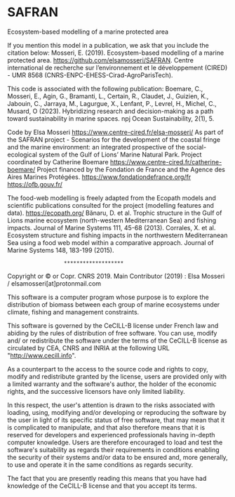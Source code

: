 # SAFRAN
Ecosystem-based modelling of a marine protected area

If you mention this model in a publication, we ask that you include the citation below:
Mosseri, E. (2019). Ecosystem-based modelling of a marine protected area. https://github.com/elsamosseri/SAFRAN. 
Centre international de recherche sur l’environnement et le développement (CIRED) - UMR 8568 (CNRS-ENPC-EHESS-Cirad-AgroParisTech).

This code is associated with the following publication:
Boemare, C., Mosseri, E., Agin, G., Bramanti, L., Certain, R., Claudet, J., Guizien, K., Jabouin, C., 
Jarraya, M., Lagurgue, X., Lenfant, P., Levrel, H., Michel, C., Musard, O (2023).
Hybridizing research and decision-making as a path toward sustainability in marine spaces. 
npj Ocean Sustainability, 2(1), 5.

Code by Elsa Mosseri
https://www.centre-cired.fr/elsa-mosseri/
As part of the SAFRAN project - Scenarios for the development of the coastal fringe and the marine environment: 
an integrated prospective of the social-ecological system of the Gulf of Lions’ Marine Natural Park.
Project coordinated by Catherine Boemare
https://www.centre-cired.fr/catherine-boemare/
Project financed by the Fondation de France and the Agence des Aires Marines Protégées. 
https://www.fondationdefrance.org/fr
https://ofb.gouv.fr/

The food-web modelling is freely adapted from the Ecopath models and scientific publications consulted for the project (modelling features and data).
https://ecopath.org/
Bănaru, D. et al. Trophic structure in the Gulf of Lions marine ecosystem (north-western Mediterranean Sea) and fishing impacts. 
Journal of Marine Systems 111, 45-68 (2013).
Corrales, X. et al. Ecosystem structure and fishing impacts in the northwestern Mediterranean Sea using a food web model within a comparative approach. 
Journal of Marine Systems 148, 183-199 (2015).


                      *******************


Copyright or © or Copr. CNRS 2019. 
Main Contributor (2019) : Elsa Mosseri / elsamosseri[at]protonmail.com

This software is a computer program whose purpose is to explore the 
distribution of biomass between each group of marine ecosystems under 
climate, fishing and management constraints.

This software is governed by the CeCILL-B license under French law and
abiding by the rules of distribution of free software.  You can  use, 
modify and/ or redistribute the software under the terms of the CeCILL-B
license as circulated by CEA, CNRS and INRIA at the following URL
"http://www.cecill.info". 

As a counterpart to the access to the source code and  rights to copy,
modify and redistribute granted by the license, users are provided only
with a limited warranty  and the software's author,  the holder of the
economic rights,  and the successive licensors  have only  limited
liability. 

In this respect, the user's attention is drawn to the risks associated
with loading,  using,  modifying and/or developing or reproducing the
software by the user in light of its specific status of free software,
that may mean  that it is complicated to manipulate,  and  that  also
therefore means  that it is reserved for developers  and  experienced
professionals having in-depth computer knowledge. Users are therefore
encouraged to load and test the software's suitability as regards their
requirements in conditions enabling the security of their systems and/or 
data to be ensured and,  more generally, to use and operate it in the 
same conditions as regards security. 

The fact that you are presently reading this means that you have had
knowledge of the CeCILL-B license and that you accept its terms.
